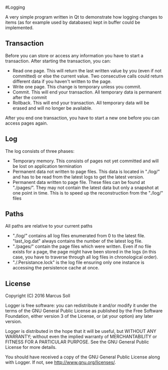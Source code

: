 #Logging

A very simple program written in Qt to demonstrate how logging changes to items (as for example used by databases) kept in buffer could be implemented.

## Transaction

Before you can store or access any information you have to start a transaction. After starting the transaction, you can:
* Read one page. This will return the last written value by you (even if not committed) or else the current value. Two consecutive calls could return different data if you haven't written to the page.
* Write one page. This change is temporary unless you commit.
* Commit. This will end your transaction. All temporary data is permanent after the commit
* Rollback. This will end your transaction. All temporary data will be erased and will no longer be available.

After you end one transaction, you have to start a new one before you can access pages again.

## Log

The log consists of three phases:
* Temporary memory. This consists of pages not yet committed and will be lost on application termination
* Permanent data not written to page files. This data is located in "./log/" and has to be read from the latest logs to get the latest version.
* Permanent data written to page file. These files can be found at "./pages/". They may not contain the latest data but only a snapshot at one point in time. This is to speed up the reconstruction from the "./log/" files

## Paths

All paths are relative to your current paths
* "./log/" contains all log files enumerated from 0 to the latest file. "last_log.dat" always contains the number of the latest log file.
* "./pages/" contain the page files which were written. Even if no file exists for a page, the page might have been stored in the logs (in this case, you have to traverse through all log files in chronological order).
* "./.Persistance.lock" is the log file ensuring only one instance is accessing the persistence cache at once.

## License

Copyright (C) 2016 Marcus Soll

Logger is free software: you can redistribute it and/or modify it under the terms of the GNU General Public License as published by the Free Software Foundation, either version 3 of the License, or (at your option) any later version.

Logger is distributed in the hope that it will be useful, but WITHOUT ANY WARRANTY; without even the implied warranty of MERCHANTABILITY or FITNESS FOR A PARTICULAR PURPOSE.  See the GNU General Public License for more details.

You should have received a copy of the GNU General Public License along with Logger. If not, see <http://www.gnu.org/licenses/>.
